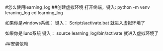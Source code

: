 #怎么使用learning_log
##创建虚拟环境
打开终端，键入:
python -m venv leraning_log
cd learning_log

如果你是windows系统：
键入：
Scripts\activate.bat
就进入虚拟环境了

如果你是liunx系统
键入：
source learning_log/bin/activate
就进入虚拟环境了

##安装依赖
